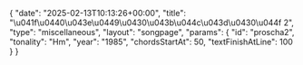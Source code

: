 {
    "date": "2025-02-13T10:13:26+00:00",
    "title": "\u041f\u0440\u043e\u0449\u0430\u043b\u044c\u043d\u0430\u044f 2",
    "type": "miscellaneous",
    "layout": "songpage",
    "params": {
        "id": "proscha2",
        "tonality": "Hm",
        "year": "1985",
        "chordsStartAt": 50,
        "textFinishAtLine": 100
    }
}